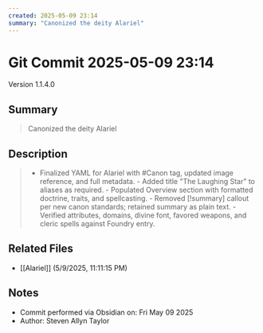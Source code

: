 ```yaml
---
created: 2025-05-09 23:14
summary: "Canonized the deity Alariel"
---
```


# Git Commit 2025-05-09 23:14

Version 1.1.4.0

## Summary
> Canonized the deity Alariel

## Description
> - Finalized YAML for Alariel with #Canon tag, updated image reference, and full metadata. - Added title "The Laughing Star" to aliases as required. - Populated Overview section with formatted doctrine, traits, and spellcasting. - Removed [!summary] callout per new canon standards; retained summary as plain text. - Verified attributes, domains, divine font, favored weapons, and cleric spells against Foundry entry.

## Related Files
- [[Alariel]] (5/9/2025, 11:11:15 PM)

## Notes
- Commit performed via Obsidian on: Fri May 09 2025
- Author: Steven Allyn Taylor

